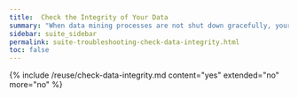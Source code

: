 ```yaml
---
title:  Check the Integrity of Your Data
summary: "When data mining processes are not shut down gracefully, your data may get corrupted."
sidebar: suite_sidebar
permalink: suite-troubleshooting-check-data-integrity.html
toc: false
---
```


{% include /reuse/check-data-integrity.md content="yes" extended="no" more="no" %}